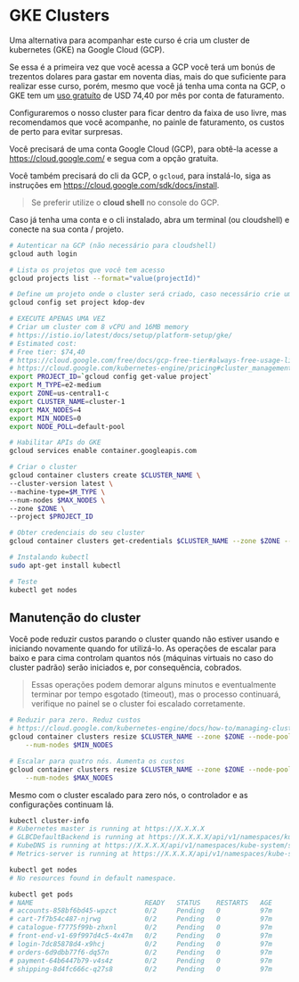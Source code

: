 # GKE Clusters

Uma alternativa para acompanhar este curso é cria um cluster de kubernetes (GKE) na Google Cloud (GCP).

Se essa é a primeira vez que você acessa a GCP você terá um bonús de trezentos dolares para gastar em noventa dias, mais do que suficiente para realizar esse curso, porém, mesmo que você já tenha uma conta na GCP, o GKE tem um [uso gratuíto](https://cloud.google.com/free/docs/gcp-free-tier#always-free-usage-limits) de USD 74,40 por mês por conta de faturamento.

Configuraremos o nosso cluster para ficar dentro da faixa de uso livre, mas recomendamos que você acompanhe, no painle de faturamento, os custos de perto para evitar surpresas.

Você precisará de uma conta Google Cloud (GCP), para obtê-la acesse a <https://cloud.google.com/> e segua com a opção gratuita. 

Você também precisará do cli da GCP, o `gcloud`, para instalá-lo, siga as instruções em <https://cloud.google.com/sdk/docs/install>.

> Se preferir utilize o __cloud shell__ no console do GCP.

Caso já tenha uma conta e o cli instalado, abra um terminal (ou cloudshell) e conecte na sua conta / projeto.

```bash
# Autenticar na GCP (não necessário para cloudshell)
gcloud auth login

# Lista os projetos que você tem acesso
gcloud projects list --format="value(projectId)"

# Define um projeto onde o cluster será criado, caso necessário crie um projeto (use o painel da GCP)
gcloud config set project kdop-dev

# EXECUTE APENAS UMA VEZ
# Criar um cluster com 8 vCPU and 16MB memory
# https://istio.io/latest/docs/setup/platform-setup/gke/
# Estimated cost: 
# Free tier: $74,40
# https://cloud.google.com/free/docs/gcp-free-tier#always-free-usage-limits
# https://cloud.google.com/kubernetes-engine/pricing#cluster_management_fee_and_free_tier
export PROJECT_ID=`gcloud config get-value project`
export M_TYPE=e2-medium
export ZONE=us-central1-c
export CLUSTER_NAME=cluster-1
export MAX_NODES=4
export MIN_NODES=0
export NODE_POLL=default-pool

# Habilitar APIs do GKE 
gcloud services enable container.googleapis.com

# Criar o cluster
gcloud container clusters create $CLUSTER_NAME \
--cluster-version latest \
--machine-type=$M_TYPE \
--num-nodes $MAX_NODES \
--zone $ZONE \
--project $PROJECT_ID

# Obter credenciais do seu cluster
gcloud container clusters get-credentials $CLUSTER_NAME --zone $ZONE --project $PROJECT_ID

# Instalando kubectl
sudo apt-get install kubectl

# Teste
kubectl get nodes
```

## Manutenção do cluster

Você pode reduzir custos parando o cluster quando não estiver usando e iniciando novamente quando for utilizá-lo. As operações de escalar para baixo e para cima controlam quantos nós (máquinas virtuais no caso do cluster padrão) serão iniciados e, por consequência, cobrados.

> Essas operações podem demorar alguns minutos e eventualmente terminar por tempo esgotado (timeout), mas o processo continuará, verifique no painel se o cluster foi escalado corretamente.

```bash
# Reduzir para zero. Reduz custos
# https://cloud.google.com/kubernetes-engine/docs/how-to/managing-clusters#resizing_clusters
gcloud container clusters resize $CLUSTER_NAME --zone $ZONE --node-pool $NODE_POLL \
    --num-nodes $MIN_NODES

# Escalar para quatro nós. Aumenta os custos
gcloud container clusters resize $CLUSTER_NAME --zone $ZONE --node-pool $NODE_POLL \
    --num-nodes $MAX_NODES
```

Mesmo com o cluster escalado para zero nós, o controlador e as configurações continuam lá.

```bash
kubectl cluster-info
# Kubernetes master is running at https://X.X.X.X
# GLBCDefaultBackend is running at https://X.X.X.X/api/v1/namespaces/kube-system/services/default-http-backend:http/proxy
# KubeDNS is running at https://X.X.X.X/api/v1/namespaces/kube-system/services/kube-dns:dns/proxy
# Metrics-server is running at https://X.X.X.X/api/v1/namespaces/kube-system/services/https:metrics-server:/proxy

kubectl get nodes
# No resources found in default namespace.

kubectl get pods
# NAME                            READY   STATUS    RESTARTS   AGE
# accounts-858bf6bd45-wpzct       0/2     Pending   0          97m
# cart-7f7b54c487-njrwg           0/2     Pending   0          97m
# catalogue-f7775f99b-zhxnl       0/2     Pending   0          97m
# front-end-v1-69f997d4c5-4x47m   0/2     Pending   0          97m
# login-7dc85878d4-x9hcj          0/2     Pending   0          97m
# orders-6d9dbb77f6-dq57n         0/2     Pending   0          97m
# payment-64b6447b79-v4s4z        0/2     Pending   0          97m
# shipping-8d4fc666c-q27s8        0/2     Pending   0          97m
```
